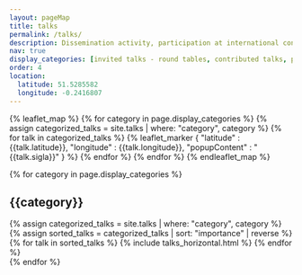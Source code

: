 ```yaml
---
layout: pageMap
title: talks
permalink: /talks/
description: Dissemination activity, participation at international conferences with contributed talks, and seminars.
nav: true
display_categories: [invited talks - round tables, contributed talks, project meeting, other attended conferences, seminars]
order: 4
location:
  latitude: 51.5285582
  longitude: -0.2416807
---
```

{% leaflet_map %}
    {% for category in page.display_categories %}
      {% assign categorized_talks = site.talks | where: "category", category %}
      {% for talk in categorized_talks %}
            {% leaflet_marker { "latitude" : {{talk.latitude}},
                                "longitude" : {{talk.longitude}},
				"popupContent" : "{{talk.sigla}}" } %}
      {% endfor %}
    {% endfor %}
{% endleaflet_map %}

<div class="talks">
  <!-- Display categorized projects -->
    {% for category in page.display_categories %}
      <h2 class="category">{{category}}</h2>
      {% assign categorized_talks = site.talks | where: "category", category %}
      {% assign sorted_talks = categorized_talks | sort: "importance" | reverse %}
      <!-- Generate cards for each project -->
		<div class="container">
		  <div class="row">
		  {% for talk in sorted_talks %}
			{% include talks_horizontal.html %}
		  {% endfor %}
		  </div>
		</div>
    {% endfor %}
</div>
